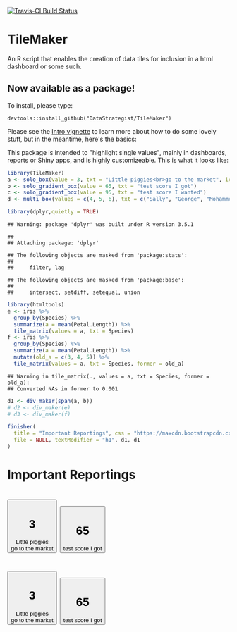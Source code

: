 
[![Travis-CI Build Status](https://travis-ci.org/DataStrategist/TileMaker.svg?branch=master)](https://travis-ci.org/DataStrategist/TileMaker)

TileMaker
=========

An R script that enables the creation of data tiles for inclusion in a html dashboard or some such.

Now available as a package!
---------------------------

To install, please type:

    devtools::install_github("DataStrategist/TileMaker")

Please see the [Intro vignette](http://htmlpreview.github.io/?https://raw.githubusercontent.com/DataStrategist/TileMaker/master/Vignette.html) to learn more about how to do some lovely stuff, but in the meantime, here's the basics:

This package is intended to "highlight single values", mainly in dashboards, reports or Shiny apps, and is highly customizeable. This is what it looks like:

``` r
library(TileMaker)
a <- solo_box(value = 3, txt = "Little piggies<br>go to the market", icon = "piggy-bank")
b <- solo_gradient_box(value = 65, txt = "test score I got")
c <- solo_gradient_box(value = 95, txt = "test score I wanted")
d <- multi_box(values = c(4, 5, 6), txt = c("Sally", "George", "Mohammed"), icons = c("check", "plus", "calendar"), title = "Candidates")

library(dplyr,quietly = TRUE)
```

    ## Warning: package 'dplyr' was built under R version 3.5.1

    ## 
    ## Attaching package: 'dplyr'

    ## The following objects are masked from 'package:stats':
    ## 
    ##     filter, lag

    ## The following objects are masked from 'package:base':
    ## 
    ##     intersect, setdiff, setequal, union

``` r
library(htmltools)
e <- iris %>%
  group_by(Species) %>%
  summarize(a = mean(Petal.Length)) %>%
  tile_matrix(values = a, txt = Species)
f <- iris %>%
  group_by(Species) %>%
  summarize(a = mean(Petal.Length)) %>%
  mutate(old_a = c(3, 4, 5)) %>%
  tile_matrix(values = a, txt = Species, former = old_a)
```

    ## Warning in tile_matrix(., values = a, txt = Species, former = old_a):
    ## Converted NAs in former to 0.001

``` r
d1 <- div_maker(span(a, b))
# d2 <- div_maker(e)
# d3 <- div_maker(f)

finisher(
  title = "Important Reportings", css = "https://maxcdn.bootstrapcdn.com/bootstrap/3.3.7/css/bootstrap.min.css",
  file = NULL, textModifier = "h1", d1, d1
)
```

<!--html_preserve-->
<html>
<body>
<h1>
Important Reportings
</h1>
<h1>
<span> <a>
<button class="btn btn-md btn-info" role="button" type="info">
<h1>
<i class="glyphicon glyphicon-piggy-bank"></i> 3
</h1>
Little piggies<br>go to the market
</button>
</a> <a>
<button class="btn btn-md btn-warning" role="button" type="warning">
<h1>
65
</h1>
test score I got
</button>
</a> </span>
</h1>

<h1>
<span> <a>
<button class="btn btn-md btn-info" role="button" type="info">
<h1>
<i class="glyphicon glyphicon-piggy-bank"></i> 3
</h1>
Little piggies<br>go to the market
</button>
</a> <a>
<button class="btn btn-md btn-warning" role="button" type="warning">
<h1>
65
</h1>
test score I got
</button>
</a> </span>
</h1>

</body>
</html>
<!--/html_preserve-->
